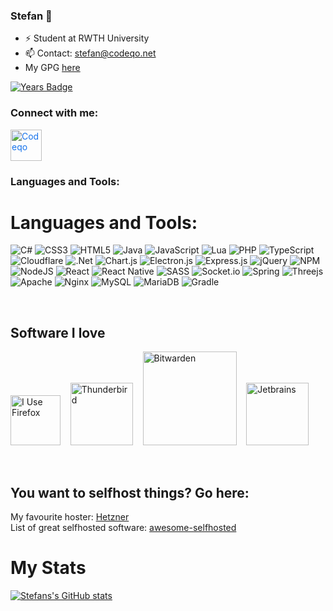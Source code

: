 ### Stefan 👋
- ⚡ Student at RWTH University
- 📫 Contact: stefan@codeqo.net
- My GPG <a href="https://keyserver.ubuntu.com/pks/lookup?op=get&search=0xa63333e8649b0cd4">here</a>

[![Years Badge](https://badges.pufler.dev/years/StefanArts)](https://badges.pufler.dev)

### Connect with me:
[<img style="color: #1773eb" alt="Codeqo" height="50px" src="https://get.codeqo.net/images/logo_text.png">][codeqo]
<br>
### Languages and Tools:

# Languages and Tools:
![C#](https://img.shields.io/badge/c%23-%23239120.svg?style=flat&logo=c-sharp&logoColor=white) ![CSS3](https://img.shields.io/badge/css3-%231572B6.svg?style=flat&logo=css3&logoColor=white) ![HTML5](https://img.shields.io/badge/html5-%23E34F26.svg?style=flat&logo=html5&logoColor=white) ![Java](https://img.shields.io/badge/java-%23ED8B00.svg?style=flat&logo=java&logoColor=white) ![JavaScript](https://img.shields.io/badge/javascript-%23323330.svg?style=flat&logo=javascript&logoColor=%23F7DF1E) ![Lua](https://img.shields.io/badge/lua-%232C2D72.svg?style=flat&logo=lua&logoColor=white) ![PHP](https://img.shields.io/badge/php-%23777BB4.svg?style=flat&logo=php&logoColor=white) ![TypeScript](https://img.shields.io/badge/typescript-%23007ACC.svg?style=flat&logo=typescript&logoColor=white) ![Cloudflare](https://img.shields.io/badge/Cloudflare-F38020?style=flat&logo=Cloudflare&logoColor=white) ![.Net](https://img.shields.io/badge/.NET-5C2D91?style=flat&logo=.net&logoColor=white) ![Chart.js](https://img.shields.io/badge/chart.js-F5788D.svg?style=flat&logo=chart.js&logoColor=white) ![Electron.js](https://img.shields.io/badge/Electron-191970?style=flat&logo=Electron&logoColor=white) ![Express.js](https://img.shields.io/badge/express.js-%23404d59.svg?style=flat&logo=express&logoColor=%2361DAFB) ![jQuery](https://img.shields.io/badge/jquery-%230769AD.svg?style=flat&logo=jquery&logoColor=white) ![NPM](https://img.shields.io/badge/NPM-%23000000.svg?style=flat&logo=npm&logoColor=white) ![NodeJS](https://img.shields.io/badge/node.js-6DA55F?style=flat&logo=node.js&logoColor=white) ![React](https://img.shields.io/badge/react-%2320232a.svg?style=flat&logo=react&logoColor=%2361DAFB) ![React Native](https://img.shields.io/badge/react_native-%2320232a.svg?style=flat&logo=react&logoColor=%2361DAFB) ![SASS](https://img.shields.io/badge/SASS-hotpink.svg?style=flat&logo=SASS&logoColor=white) ![Socket.io](https://img.shields.io/badge/Socket.io-black?style=flat&logo=socket.io&badgeColor=010101) ![Spring](https://img.shields.io/badge/spring-%236DB33F.svg?style=flat&logo=spring&logoColor=white) ![Threejs](https://img.shields.io/badge/threejs-black?style=flat&logo=three.js&logoColor=white) ![Apache](https://img.shields.io/badge/apache-%23D42029.svg?style=flat&logo=apache&logoColor=white) ![Nginx](https://img.shields.io/badge/nginx-%23009639.svg?style=flat&logo=nginx&logoColor=white) ![MySQL](https://img.shields.io/badge/mysql-%2300f.svg?style=flat&logo=mysql&logoColor=white) ![MariaDB](https://img.shields.io/badge/MariaDB-003545?style=flat&logo=mariadb&logoColor=white) ![Gradle](https://img.shields.io/badge/Gradle-02303A.svg?style=flat&logo=Gradle&logoColor=white)

<br />

## Software I love

[<img style="border:0 none;" width=80 alt="I Use Firefox" src="https://code.cdn.mozilla.net/for-firefox/badges/assets/I-Use-Firefox.png">][firefox] &nbsp;&nbsp;
[<img width=100 src="https://blog.thunderbird.net/files/2023/05/1024x1024@2x.png" alt="Thunderbird">][thunderbird] &nbsp;&nbsp;
[<img width=150 src="https://upload.wikimedia.org/wikipedia/commons/thumb/c/cc/Bitwarden_logo.svg/2560px-Bitwarden_logo.svg.png" alt="Bitwarden">][bitwarden] &nbsp;&nbsp;
[<img width=100 src="https://www.jetbrains.com/company/brand/img/jetbrains_logo.png" alt="Jetbrains">][jetbrains]

<br />

## You want to selfhost things? Go here:
My favourite hoster: [Hetzner](https://www.hetzner.com/) <br />
List of great selfhosted software: [awesome-selfhosted](https://github.com/awesome-selfhosted/awesome-selfhosted)
<br />

[codeqo]: https://codeqo.net
[firefox]: https://www.mozilla.org/de/firefox/
[thunderbird]: https://www.thunderbird.net/
[bitwarden]: https://bitwarden.com/
[jetbrains]: https://www.jetbrains.com/

# My Stats

[![Stefans's GitHub stats](https://github-readme-stats.vercel.app/api?username=StefanArts&show_icons=true&theme=dark)](https://github.com/anuraghazra/github-readme-stats)

